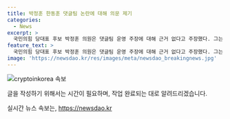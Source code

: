 ```yaml
---
title: 박정훈 한동훈 댓글팀 논란에 대해 의문 제기
categories:
  - News
excerpt: >
  국민의힘 당대표 후보 박정훈 의원은 댓글팀 운영 주장에 대해 근거 없다고 주장했다. 그는 무슨 근거가 있느냐. 장예찬 전 최고가 책임 있는 정치인이라면 근거를 구체적으로 얘기하고 그거에 대해 토론을 좀 했으면 좋겠다고 밝혔다. 이어 댓글팀이 등장한 문자는 한동훈 위원장의 것이 아니라 김 여사님의 것인데 저런 풍문이 있는데 사실이 아니다라며 의견을 전했다. 요즘 민감한 이슈에 대해 근거 없는 주장들이 돌고 있다는 것을 강조했다.
feature_text: >
  국민의힘 당대표 후보 박정훈 의원은 댓글팀 운영 주장에 대해 근거 없다고 주장했다. 그는 무슨 근거가 있느냐. 장예찬 전 최고가 책임 있는 정치인이라면 근거를 구체적으로 얘기하고 그거에 대해 토론을 좀 했으면 좋겠다고 밝혔다. 이어 댓글팀이 등장한 문자는 한동훈 위원장의 것이 아니라 김 여사님의 것인데 저런 풍문이 있는데 사실이 아니다라며 의견을 전했다. 요즘 민감한 이슈에 대해 근거 없는 주장들이 돌고 있다는 것을 강조했다.
image: 'https://newsdao.kr/res/images/meta/newsdao_breakingnews.jpg'
---
```


<p><img src="https://newsdao.kr/res/images/meta/newsdao_breakingnews.jpg" alt="cryptoinkorea 속보" /></p>

<p>글을 작성하기 위해서는 시간이 필요하며, 작업 완료되는 대로 알려드리겠습니다.</p>
실시간 뉴스 속보는, <a href="https://newsdao.kr" rel="dofollow">https://newsdao.kr</a>


